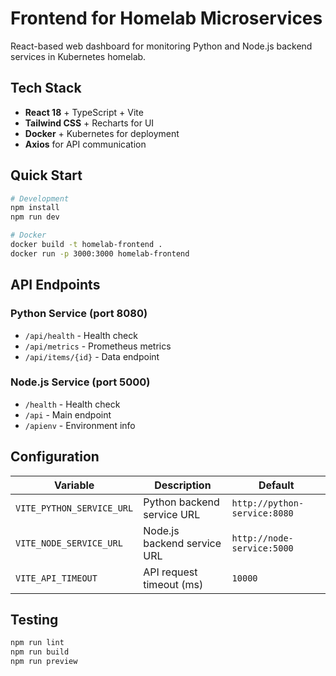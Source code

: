 # Frontend for Homelab Microservices

React-based web dashboard for monitoring Python and Node.js backend services in Kubernetes homelab.

## Tech Stack

- **React 18** + TypeScript + Vite
- **Tailwind CSS** + Recharts for UI
- **Docker** + Kubernetes for deployment
- **Axios** for API communication

## Quick Start

```bash
# Development
npm install
npm run dev

# Docker
docker build -t homelab-frontend .
docker run -p 3000:3000 homelab-frontend
```

## API Endpoints

### Python Service (port 8080)
- `/api/health` - Health check
- `/api/metrics` - Prometheus metrics
- `/api/items/{id}` - Data endpoint

### Node.js Service (port 5000)
- `/health` - Health check
- `/api` - Main endpoint
- `/apienv` - Environment info

## Configuration

| Variable | Description | Default |
|----------|-------------|---------|
| `VITE_PYTHON_SERVICE_URL` | Python backend service URL | `http://python-service:8080` |
| `VITE_NODE_SERVICE_URL` | Node.js backend service URL | `http://node-service:5000` |
| `VITE_API_TIMEOUT` | API request timeout (ms) | `10000` |

## Testing

```bash
npm run lint
npm run build
npm run preview
```